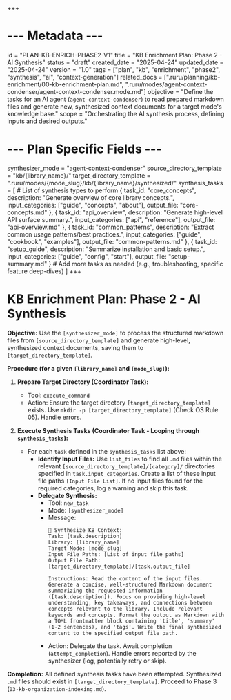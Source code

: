 +++
# --- Metadata ---
id = "PLAN-KB-ENRICH-PHASE2-V1"
title = "KB Enrichment Plan: Phase 2 - AI Synthesis"
status = "draft"
created_date = "2025-04-24"
updated_date = "2025-04-24"
version = "1.0"
tags = ["plan", "kb", "enrichment", "phase2", "synthesis", "ai", "context-generation"]
related_docs = [".ruru/planning/kb-enrichment/00-kb-enrichment-plan.md", ".ruru/modes/agent-context-condenser/agent-context-condenser.mode.md"]
objective = "Define the tasks for an AI agent (`agent-context-condenser`) to read prepared markdown files and generate new, synthesized context documents for a target mode's knowledge base."
scope = "Orchestrating the AI synthesis process, defining inputs and desired outputs."
# --- Plan Specific Fields ---
synthesizer_mode = "agent-context-condenser"
source_directory_template = "kb/{library_name}/"
target_directory_template = ".ruru/modes/{mode_slug}/kb/{library_name}/synthesized/"
synthesis_tasks = [ # List of synthesis types to perform
    { task_id: "core_concepts", description: "Generate overview of core library concepts.", input_categories: ["guide", "concepts", "about"], output_file: "core-concepts.md" },
    { task_id: "api_overview", description: "Generate high-level API surface summary.", input_categories: ["api", "reference"], output_file: "api-overview.md" },
    { task_id: "common_patterns", description: "Extract common usage patterns/best practices.", input_categories: ["guide", "cookbook", "examples"], output_file: "common-patterns.md" },
    { task_id: "setup_guide", description: "Summarize installation and basic setup.", input_categories: ["guide", "config", "start"], output_file: "setup-summary.md" }
    # Add more tasks as needed (e.g., troubleshooting, specific feature deep-dives)
]
+++

# KB Enrichment Plan: Phase 2 - AI Synthesis

**Objective:** Use the `[synthesizer_mode]` to process the structured markdown files from `[source_directory_template]` and generate high-level, synthesized context documents, saving them to `[target_directory_template]`.

**Procedure (for a given `[library_name]` and `[mode_slug]`):**

1.  **Prepare Target Directory (Coordinator Task):**
    *   Tool: `execute_command`
    *   Action: Ensure the target directory `[target_directory_template]` exists. Use `mkdir -p [target_directory_template]` (Check OS Rule 05). Handle errors.

2.  **Execute Synthesis Tasks (Coordinator Task - Looping through `synthesis_tasks`):**
    *   For each `task` defined in the `synthesis_tasks` list above:
        *   **Identify Input Files:** Use `list_files` to find all `.md` files within the relevant `[source_directory_template]/[category]/` directories specified in `task.input_categories`. Create a list of these input file paths `[Input File List]`. If no input files found for the required categories, log a warning and skip this task.
        *   **Delegate Synthesis:**
            *   Tool: `new_task`
            *   Mode: `[synthesizer_mode]`
            *   Message:
                ```
                🧠 Synthesize KB Context:
                Task: [task.description]
                Library: [library_name]
                Target Mode: [mode_slug]
                Input File Paths: [List of input file paths]
                Output File Path: [target_directory_template]/[task.output_file]

                Instructions: Read the content of the input files. Generate a concise, well-structured Markdown document summarizing the requested information ([task.description]). Focus on providing high-level understanding, key takeaways, and connections between concepts relevant to the library. Include relevant keywords and concepts. Format the output as Markdown with a TOML frontmatter block containing 'title', 'summary' (1-2 sentences), and 'tags'. Write the final synthesized content to the specified output file path.
                ```
            *   Action: Delegate the task. Await completion (`attempt_completion`). Handle errors reported by the synthesizer (log, potentially retry or skip).

**Completion:** All defined synthesis tasks have been attempted. Synthesized `.md` files should exist in `[target_directory_template]`. Proceed to Phase 3 (`03-kb-organization-indexing.md`).